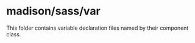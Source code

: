 # madison/sass/var

This folder contains variable declaration files named by their component class.
